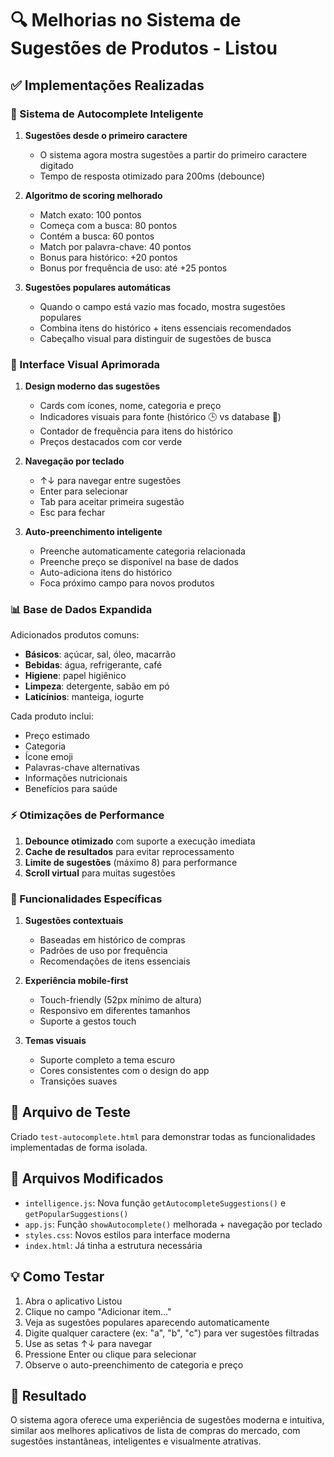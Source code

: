 # 🔍 Melhorias no Sistema de Sugestões de Produtos - Listou

## ✅ Implementações Realizadas

### 🚀 Sistema de Autocomplete Inteligente

1. **Sugestões desde o primeiro caractere**
   - O sistema agora mostra sugestões a partir do primeiro caractere digitado
   - Tempo de resposta otimizado para 200ms (debounce)

2. **Algoritmo de scoring melhorado**
   - Match exato: 100 pontos
   - Começa com a busca: 80 pontos
   - Contém a busca: 60 pontos
   - Match por palavra-chave: 40 pontos
   - Bonus para histórico: +20 pontos
   - Bonus por frequência de uso: até +25 pontos

3. **Sugestões populares automáticas**
   - Quando o campo está vazio mas focado, mostra sugestões populares
   - Combina itens do histórico + itens essenciais recomendados
   - Cabeçalho visual para distinguir de sugestões de busca

### 🎨 Interface Visual Aprimorada

1. **Design moderno das sugestões**
   - Cards com ícones, nome, categoria e preço
   - Indicadores visuais para fonte (histórico 🕒 vs database 🏪)
   - Contador de frequência para itens do histórico
   - Preços destacados com cor verde

2. **Navegação por teclado**
   - ↑↓ para navegar entre sugestões
   - Enter para selecionar
   - Tab para aceitar primeira sugestão
   - Esc para fechar

3. **Auto-preenchimento inteligente**
   - Preenche automaticamente categoria relacionada
   - Preenche preço se disponível na base de dados
   - Auto-adiciona itens do histórico
   - Foca próximo campo para novos produtos

### 📊 Base de Dados Expandida

Adicionados produtos comuns:
- **Básicos**: açúcar, sal, óleo, macarrão
- **Bebidas**: água, refrigerante, café  
- **Higiene**: papel higiênico
- **Limpeza**: detergente, sabão em pó
- **Laticínios**: manteiga, iogurte

Cada produto inclui:
- Preço estimado
- Categoria
- Ícone emoji
- Palavras-chave alternativas
- Informações nutricionais
- Benefícios para saúde

### ⚡ Otimizações de Performance

1. **Debounce otimizado** com suporte a execução imediata
2. **Cache de resultados** para evitar reprocessamento
3. **Limite de sugestões** (máximo 8) para performance
4. **Scroll virtual** para muitas sugestões

### 🎯 Funcionalidades Específicas

1. **Sugestões contextuais**
   - Baseadas em histórico de compras
   - Padrões de uso por frequência
   - Recomendações de itens essenciais

2. **Experiência mobile-first**
   - Touch-friendly (52px mínimo de altura)
   - Responsivo em diferentes tamanhos
   - Suporte a gestos touch

3. **Temas visuais**
   - Suporte completo a tema escuro
   - Cores consistentes com o design do app
   - Transições suaves

## 🧪 Arquivo de Teste

Criado `test-autocomplete.html` para demonstrar todas as funcionalidades implementadas de forma isolada.

## 🔧 Arquivos Modificados

- `intelligence.js`: Nova função `getAutocompleteSuggestions()` e `getPopularSuggestions()`
- `app.js`: Função `showAutocomplete()` melhorada + navegação por teclado
- `styles.css`: Novos estilos para interface moderna
- `index.html`: Já tinha a estrutura necessária

## 💡 Como Testar

1. Abra o aplicativo Listou
2. Clique no campo "Adicionar item..."
3. Veja as sugestões populares aparecendo automaticamente
4. Digite qualquer caractere (ex: "a", "b", "c") para ver sugestões filtradas
5. Use as setas ↑↓ para navegar
6. Pressione Enter ou clique para selecionar
7. Observe o auto-preenchimento de categoria e preço

## 🎉 Resultado

O sistema agora oferece uma experiência de sugestões moderna e intuitiva, similar aos melhores aplicativos de lista de compras do mercado, com sugestões instantâneas, inteligentes e visualmente atrativas.
